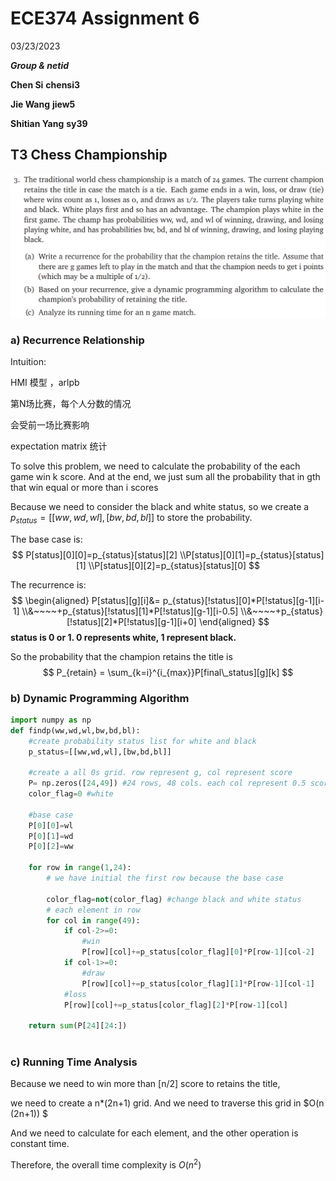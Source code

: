 # ECE374 Assignment 6

03/23/2023

***Group & netid***

**Chen Si**  	**chensi3**

**Jie Wang** 		**jiew5**

**Shitian Yang** 	**sy39**

## T3 Chess Championship

![image-20230323212527690](./ECE374_Assignment_6_P3.assets/image-20230323212527690.png)

### a)  Recurrence Relationship

Intuition: 

HMI 模型 ，arlpb

第N场比赛，每个人分数的情况

会受前一场比赛影响

expectation matrix 统计



To solve this problem, we need to calculate the probability of the each game win k score. And at the end, we just sum all the probability that in gth that win equal or more than i scores

Because we need to consider the black and white status, so we create a $p_{status}=[[ww,wd,wl],[bw,bd,bl]]$ to store the probability.

The base case is:
$$
P[status][0][0]=p_{status}[status][2]
\\P[status][0][1]=p_{status}[status][1]
\\P[status][0][2]=p_{status}[status][0]
$$


The recurrence is:
$$
\begin{aligned}
P[status][g][i]&= p_{status}[!status][0]*P[!status][g-1][i-1]
\\&~~~~+p_{status}[!status][1]*P[!status][g-1][i-0.5]
\\&~~~~+p_{status}[!status][2]*P[!status][g-1][i+0]
\end{aligned}
$$
**status is 0 or 1. 0 represents white, 1 represent black.**

So the probability that the champion retains the title is 
$$
P_{retain} = \sum_{k=i}^{i_{max}}P[final\_status][g][k]
$$


### b) Dynamic Programming Algorithm

```python
import numpy as np
def findp(ww,wd,wl,bw,bd,bl):
    #create probability status list for white and black
    p_status=[[ww,wd,wl],[bw,bd,bl]]
    
    #create a all 0s grid. row represent g, col represent score
    P= np.zeros([24,49]) #24 rows, 48 cols. each col represent 0.5 score
    color_flag=0 #white
    
    #base case
    P[0][0]=wl
    P[0][1]=wd
    P[0][2]=ww
    
    for row in range(1,24):
        # we have initial the first row because the base case
        
        color_flag=not(color_flag) #change black and white status
        # each element in row
        for col in range(49):
            if col-2>=0:
                #win
                P[row][col]+=p_status[color_flag][0]*P[row-1][col-2]
            if col-1>=0:
                #draw
                P[row][col]+=p_status[color_flag][1]*P[row-1][col-1]
            #loss
            P[row][col]+=p_status[color_flag][2]*P[row-1][col]
            
    return sum(P[24][24:])
   
```



### c) Running Time Analysis

Because we need to win more than [n/2] score to retains the title, 

we need to create a n*(2n+1) grid. And we need to traverse this grid in $O(n (2n+1)) $

And we need to calculate for each element, and the other operation is constant time.

Therefore, the overall time complexity is $O(n^2)$



